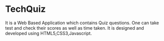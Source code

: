 # TechQuiz
It is a Web Based Application which contains Quiz questions.
One can take test and check their scores as well as time taken.
It is designed and developed using HTML5,CSS3,Javascript.
